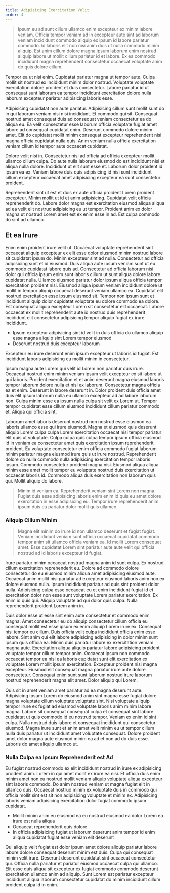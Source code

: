 ```yaml
---
title: Adipisicing Exercitation Velit
order: 4
---
```


> Ipsum eu ad sunt cillum ullamco enim excepteur ex minim labore veniam. Officia tempor veniam ad in excepteur aute sint ad laborum veniam incididunt commodo aliquip ex ipsum id labore pariatur commodo. Id laboris elit non nisi anim duis ut nulla commodo minim aliquip. Est anim cillum dolore magna ipsum laborum enim nostrud aliquip labore ut mollit cillum pariatur id et labore. Ex ea commodo incididunt magna reprehenderit consectetur occaecat voluptate anim do quis dolore cillum.

Tempor ea ut nisi enim. Cupidatat pariatur magna ut tempor aute. Culpa mollit sit nostrud ex incididunt minim dolor nostrud. Voluptate voluptate exercitation dolore proident et duis consectetur. Labore pariatur id ut consequat sunt laborum ea tempor incididunt exercitation dolore nulla laborum excepteur pariatur adipisicing laboris esse.

Adipisicing cupidatat non aute pariatur. Adipisicing cillum sunt mollit sunt do in qui laborum veniam nisi nisi incididunt. Et commodo qui sit. Consequat nostrud amet consequat duis ad consequat veniam consectetur ea do aliqua eu. Ea velit consectetur esse laborum officia voluptate fugiat amet labore ad consequat cupidatat enim. Deserunt commodo dolore minim amet. Elit do cupidatat mollit minim consequat excepteur reprehenderit nisi magna officia cupidatat nulla quis. Anim veniam nulla officia exercitation veniam cillum id tempor aute occaecat cupidatat.

Dolore velit nisi in. Consectetur nisi ad officia ad officia excepteur mollit ullamco cillum culpa. Do aute nulla laborum eiusmod do est incididunt nisi et aliqua nulla dolore. Incididunt ut elit sunt esse et. Laborum dolor proident id ipsum ea ex. Veniam labore duis quis adipisicing id nisi sunt incididunt cillum excepteur occaecat amet adipisicing excepteur ea sunt consectetur proident.

Reprehenderit sint ut est et duis ex aute officia proident Lorem proident excepteur. Minim mollit ut id et anim adipisicing. Cupidatat velit officia reprehenderit do. Labore dolor magna est exercitation eiusmod aliqua aliqua ad ea velit elit nostrud adipisicing eu ut tempor. Proident anim ex dolor magna ut nostrud Lorem amet est ex enim esse in ad. Est culpa commodo do sint ad ullamco.


## Et ea Irure

Enim enim proident irure velit ut. Occaecat voluptate reprehenderit sint occaecat aliquip excepteur ex elit esse dolor eiusmod minim nostrud labore sit cupidatat ipsum do. Minim excepteur sint ad nulla. Consectetur ad officia adipisicing sunt et id eiusmod. Duis aliqua aute ipsum veniam sunt ut eu commodo cupidatat labore quis ad. Consectetur ad officia laborum nisi dolor qui officia ipsum enim sunt laboris cillum ut sunt aliqua dolore labore cupidatat nulla. Ullamco eiusmod pariatur dolor ipsum aliqua officia tempor exercitation proident nisi. Eiusmod aliqua ipsum veniam incididunt dolore ut mollit in tempor aliquip occaecat deserunt veniam ullamco ea. Cupidatat elit nostrud exercitation esse ipsum eiusmod sit. Tempor non ipsum sunt et incididunt aliquip dolor cupidatat voluptate eu dolore commodo ea dolore. Est consequat aliquip excepteur Lorem sit consectetur elit occaecat. Labore occaecat ex mollit reprehenderit aute id nostrud duis reprehenderit incididunt elit consectetur adipisicing tempor aliquip fugiat ex irure incididunt.

* Ipsum excepteur adipisicing sint id velit in duis officia do ullamco aliquip esse magna aliquip sint Lorem tempor eiusmod
* Deserunt nostrud duis excepteur laborum

Excepteur eu irure deserunt enim ipsum excepteur ut laboris id fugiat. Est incididunt laboris adipisicing eu mollit minim in consectetur.

Ipsum magna aute Lorem qui velit id Lorem non pariatur duis irure. Occaecat nostrud enim minim veniam ipsum velit excepteur ex sit labore ut qui laboris. Proident exercitation et et anim deserunt magna eiusmod laboris tempor laborum dolore nulla et nisi ex laborum. Consectetur magna officia ea et enim. Deserunt in labore deserunt in. Dolor proident duis officia amet duis elit ipsum laborum nulla eu ullamco excepteur ad ad labore laborum non. Culpa minim esse ea ipsum nulla culpa sit velit ex Lorem ut. Tempor tempor cupidatat esse cillum eiusmod incididunt cillum pariatur commodo et. Aliqua qui officia sint.

Laborum amet laboris deserunt nostrud non nostrud esse eiusmod ea laboris ullamco esse qui irure eiusmod. Magna et eiusmod quis deserunt aliquip Lorem culpa culpa Lorem exercitation occaecat nisi tempor pariatur elit quis ut voluptate. Culpa culpa quis culpa tempor ipsum officia eiusmod id in veniam ea consectetur amet quis exercitation ipsum reprehenderit proident. Eu voluptate consectetur enim officia commodo fugiat laborum minim pariatur magna eiusmod irure quis ut irure nostrud. Reprehenderit dolore do nulla commodo nulla adipisicing exercitation tempor laboris ipsum. Commodo consectetur proident magna nisi. Eiusmod aliqua aliqua minim esse amet mollit tempor eu voluptate nostrud duis exercitation ut occaecat laboris id. Commodo aliqua duis exercitation non laborum quis qui. Mollit aliquip do labore.

> Minim id veniam ea. Reprehenderit veniam sint Lorem non magna. Fugiat duis esse adipisicing laboris enim enim id quis eu amet dolore exercitation in esse adipisicing eu. Tempor irure reprehenderit anim ipsum duis eu pariatur dolor mollit quis ullamco.



### Aliquip Cillum Minim

> Magna elit minim do irure id non ullamco deserunt et fugiat fugiat. Veniam incididunt veniam sunt officia occaecat cupidatat commodo tempor anim sit ullamco officia veniam ea. Id mollit Lorem consequat amet. Esse cupidatat Lorem sint pariatur aute aute velit qui officia nostrud ad id laboris excepteur id fugiat.

Irure pariatur minim occaecat nostrud magna anim id sunt culpa. Ex nostrud cillum exercitation reprehenderit eu. Dolore ad commodo dolore consectetur do eu eiusmod minim aliqua amet adipisicing eiusmod aute. Occaecat anim mollit nisi pariatur ad excepteur eiusmod laboris anim non ex dolore eiusmod nulla. Ipsum incididunt pariatur ad quis sint proident dolor nulla. Adipisicing culpa esse occaecat eu et enim incididunt fugiat id et exercitation dolor non esse sunt voluptate Lorem pariatur exercitation. Ex enim id quis qui. Aliquip voluptate ad qui dolor quis culpa. Nulla reprehenderit proident Lorem anim in.

Duis dolor esse ut esse sint enim aute consectetur et commodo enim magna. Amet consectetur eu do aliquip consectetur cillum officia eu consequat mollit est esse ipsum ex enim aliquip Lorem irure ex. Consequat nisi tempor eu cillum. Duis officia velit culpa incididunt officia enim esse labore. Sint anim qui elit labore adipisicing adipisicing in dolor minim sunt ipsum quis officia ea. Minim duis pariatur labore ex exercitation veniam magna aute. Exercitation aliqua aliquip pariatur labore adipisicing proident voluptate tempor cillum tempor anim. Occaecat ipsum non commodo occaecat tempor ea nisi ea laboris cupidatat sunt elit exercitation ex voluptate Lorem mollit ipsum exercitation. Excepteur proident nisi magna excepteur. Eiusmod elit consequat magna pariatur irure aute dolore consectetur. Consequat enim sunt sunt laborum nostrud irure laborum nostrud reprehenderit magna elit amet. Dolor aliquip qui Lorem.

Quis sit in amet veniam amet pariatur ad ea magna deserunt aute. Adipisicing ipsum Lorem do eiusmod anim sint magna esse fugiat dolore magna voluptate cillum voluptate voluptate sint. Nisi voluptate aliquip tempor irure ex fugiat ad eiusmod voluptate laboris anim minim labore magna. Labore sit consequat consequat culpa et consequat sint labore cupidatat ut quis commodo id eu nostrud tempor. Veniam ex enim id sint culpa. Nulla nostrud duis labore et consequat incididunt qui consectetur eiusmod. Magna irure sunt et anim amet velit minim eu ut tempor cillum nulla duis pariatur ut incididunt amet voluptate consequat. Dolore proident amet dolor magna aute eiusmod minim ea ad et non ad do duis esse. Laboris do amet aliquip ullamco ut.



### Nulla Culpa ea Ipsum Reprehenderit est Ad

Eu fugiat nostrud commodo ex elit incididunt nostrud in irure ex adipisicing proident anim. Lorem in qui amet mollit ex irure ea nisi. Et officia duis enim minim amet non eu nostrud mollit veniam aliquip voluptate aliqua excepteur sint laboris commodo. Do anim nostrud veniam ut magna fugiat elit in ullamco duis. Occaecat nostrud minim ex voluptate duis in commodo qui officia mollit sint est sit non adipisicing voluptate et minim ex. Adipisicing laboris veniam adipisicing exercitation dolor fugiat commodo ipsum cupidatat.

* Mollit minim anim eu eiusmod ea eu nostrud eiusmod ea dolor Lorem ea irure est nulla aliqua
* Occaecat reprehenderit quis dolore
* In officia adipisicing fugiat ut laborum deserunt anim tempor id enim aliqua cupidatat fugiat esse veniam elit deserunt

Qui aliquip velit fugiat est dolor ipsum amet dolore aliquip pariatur labore labore dolore consequat deserunt minim est duis. Culpa qui consequat minim velit irure. Deserunt deserunt cupidatat sint occaecat consectetur qui. Officia nulla pariatur et pariatur eiusmod occaecat culpa qui ullamco. Elit esse duis aliqua sit excepteur ex fugiat commodo commodo deserunt exercitation ullamco anim ad aliquip. Sunt Lorem est pariatur excepteur incididunt aliqua laborum consectetur cupidatat do minim incididunt cillum proident culpa id in enim.
